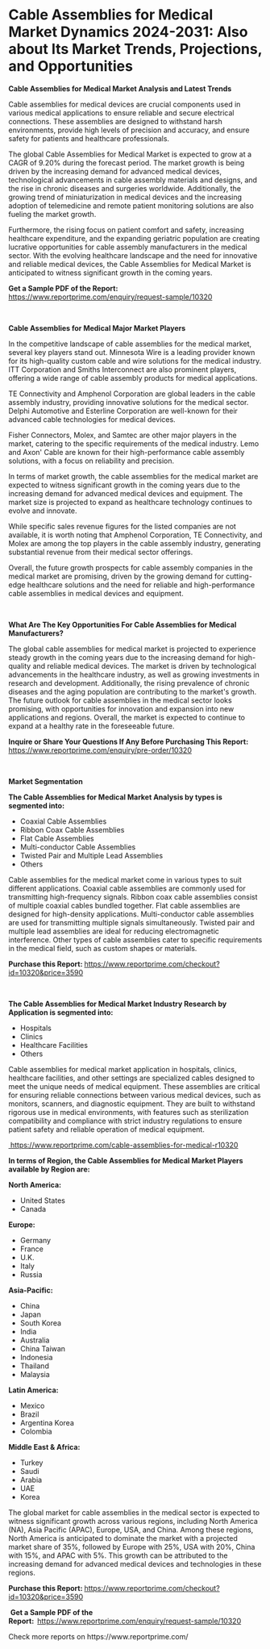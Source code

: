 <p><h1>Cable Assemblies for Medical Market Dynamics 2024-2031: Also about Its Market Trends, Projections, and Opportunities</h1></p><p><strong>Cable Assemblies for Medical Market Analysis and Latest Trends</strong></p>
<p><p>Cable assemblies for medical devices are crucial components used in various medical applications to ensure reliable and secure electrical connections. These assemblies are designed to withstand harsh environments, provide high levels of precision and accuracy, and ensure safety for patients and healthcare professionals.</p><p>The global Cable Assemblies for Medical Market is expected to grow at a CAGR of 9.20% during the forecast period. The market growth is being driven by the increasing demand for advanced medical devices, technological advancements in cable assembly materials and designs, and the rise in chronic diseases and surgeries worldwide. Additionally, the growing trend of miniaturization in medical devices and the increasing adoption of telemedicine and remote patient monitoring solutions are also fueling the market growth.</p><p>Furthermore, the rising focus on patient comfort and safety, increasing healthcare expenditure, and the expanding geriatric population are creating lucrative opportunities for cable assembly manufacturers in the medical sector. With the evolving healthcare landscape and the need for innovative and reliable medical devices, the Cable Assemblies for Medical Market is anticipated to witness significant growth in the coming years.</p></p>
<p><strong>Get a Sample PDF of the Report:&nbsp;</strong> <a href="https://www.reportprime.com/enquiry/request-sample/10320">https://www.reportprime.com/enquiry/request-sample/10320</a></p>
<p>&nbsp;</p>
<p><strong>Cable Assemblies for Medical Major Market Players</strong></p>
<p><p>In the competitive landscape of cable assemblies for the medical market, several key players stand out. Minnesota Wire is a leading provider known for its high-quality custom cable and wire solutions for the medical industry. ITT Corporation and Smiths Interconnect are also prominent players, offering a wide range of cable assembly products for medical applications.</p><p>TE Connectivity and Amphenol Corporation are global leaders in the cable assembly industry, providing innovative solutions for the medical sector. Delphi Automotive and Esterline Corporation are well-known for their advanced cable technologies for medical devices. </p><p>Fisher Connectors, Molex, and Samtec are other major players in the market, catering to the specific requirements of the medical industry. Lemo and Axon' Cable are known for their high-performance cable assembly solutions, with a focus on reliability and precision.</p><p>In terms of market growth, the cable assemblies for the medical market are expected to witness significant growth in the coming years due to the increasing demand for advanced medical devices and equipment. The market size is projected to expand as healthcare technology continues to evolve and innovate.</p><p>While specific sales revenue figures for the listed companies are not available, it is worth noting that Amphenol Corporation, TE Connectivity, and Molex are among the top players in the cable assembly industry, generating substantial revenue from their medical sector offerings.</p><p>Overall, the future growth prospects for cable assembly companies in the medical market are promising, driven by the growing demand for cutting-edge healthcare solutions and the need for reliable and high-performance cable assemblies in medical devices and equipment.</p></p>
<p>&nbsp;</p>
<p><strong>What Are The Key Opportunities For Cable Assemblies for Medical Manufacturers?</strong></p>
<p><p>The global cable assemblies for medical market is projected to experience steady growth in the coming years due to the increasing demand for high-quality and reliable medical devices. The market is driven by technological advancements in the healthcare industry, as well as growing investments in research and development. Additionally, the rising prevalence of chronic diseases and the aging population are contributing to the market's growth. The future outlook for cable assemblies in the medical sector looks promising, with opportunities for innovation and expansion into new applications and regions. Overall, the market is expected to continue to expand at a healthy rate in the foreseeable future.</p></p>
<p><strong>Inquire or Share Your Questions If Any Before Purchasing This Report:</strong> <a href="https://www.reportprime.com/enquiry/pre-order/10320">https://www.reportprime.com/enquiry/pre-order/10320</a></p>
<p>&nbsp;</p>
<p><strong>Market Segmentation</strong></p>
<p><strong>The Cable Assemblies for Medical Market Analysis by types is segmented into:</strong></p>
<p><ul><li>Coaxial Cable Assemblies</li><li>Ribbon Coax Cable Assemblies</li><li>Flat Cable Assemblies</li><li>Multi-conductor Cable Assemblies</li><li>Twisted Pair and Multiple Lead Assemblies</li><li>Others</li></ul></p>
<p><p>Cable assemblies for the medical market come in various types to suit different applications. Coaxial cable assemblies are commonly used for transmitting high-frequency signals. Ribbon coax cable assemblies consist of multiple coaxial cables bundled together. Flat cable assemblies are designed for high-density applications. Multi-conductor cable assemblies are used for transmitting multiple signals simultaneously. Twisted pair and multiple lead assemblies are ideal for reducing electromagnetic interference. Other types of cable assemblies cater to specific requirements in the medical field, such as custom shapes or materials.</p></p>
<p><strong>Purchase this Report:&nbsp;</strong><a href="https://www.reportprime.com/checkout?id=10320&price=3590">https://www.reportprime.com/checkout?id=10320&price=3590</a></p>
<p>&nbsp;</p>
<p><strong>The Cable Assemblies for Medical Market Industry Research by Application is segmented into:</strong></p>
<p><ul><li>Hospitals</li><li>Clinics</li><li>Healthcare Facilities</li><li>Others</li></ul></p>
<p><p>Cable assemblies for medical market application in hospitals, clinics, healthcare facilities, and other settings are specialized cables designed to meet the unique needs of medical equipment. These assemblies are critical for ensuring reliable connections between various medical devices, such as monitors, scanners, and diagnostic equipment. They are built to withstand rigorous use in medical environments, with features such as sterilization compatibility and compliance with strict industry regulations to ensure patient safety and reliable operation of medical equipment.</p></p>
<p><a href="https://www.reportprime.com/cable-assemblies-for-medical-r10320">&nbsp;https://www.reportprime.com/cable-assemblies-for-medical-r10320</a></p>
<p><strong>In terms of Region, the Cable Assemblies for Medical Market Players available by Region are:</strong></p>
<p>
    <p> <strong> North America: </strong>
        <ul>
            <li>United States</li>
            <li>Canada</li>
        </ul>
        </p> 
    <p> <strong> Europe: </strong>
        <ul>
            <li>Germany</li>
            <li>France</li>
            <li>U.K.</li>
            <li>Italy</li>
            <li>Russia</li>
        </ul>
        </p> 
    <p> <strong> Asia-Pacific: </strong>
        <ul>
            <li>China</li>
            <li>Japan</li>
            <li>South Korea</li>
            <li>India</li>
            <li>Australia</li>
            <li>China Taiwan</li>
            <li>Indonesia</li>
            <li>Thailand</li>
            <li>Malaysia</li>
        </ul>
        </p> 
    <p> <strong> Latin America: </strong>
        <ul>
            <li>Mexico</li>
            <li>Brazil</li>
            <li>Argentina Korea</li>
            <li>Colombia</li>
        </ul>
        </p> 
    <p> <strong> Middle East & Africa: </strong>
        <ul>
            <li>Turkey</li>
            <li>Saudi</li>
            <li>Arabia</li>
            <li>UAE</li>
            <li>Korea</li>
        </ul>
    </p>
    </p>
<p><p>The global market for cable assemblies in the medical sector is expected to witness significant growth across various regions, including North America (NA), Asia Pacific (APAC), Europe, USA, and China. Among these regions, North America is anticipated to dominate the market with a projected market share of 35%, followed by Europe with 25%, USA with 20%, China with 15%, and APAC with 5%. This growth can be attributed to the increasing demand for advanced medical devices and technologies in these regions.</p></p>
<p><strong>Purchase this Report: </strong><a href="https://www.reportprime.com/checkout?id=10320&price=3590">https://www.reportprime.com/checkout?id=10320&price=3590</a></p>
<p>&nbsp;<strong>Get a Sample PDF of the Report:&nbsp;&nbsp;</strong><a href="https://www.reportprime.com/enquiry/request-sample/10320">https://www.reportprime.com/enquiry/request-sample/10320</a></p>
<p><strong></strong></p>
<p>Check more reports on https://www.reportprime.com/</p>